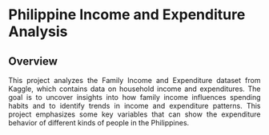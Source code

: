 # Philippine Income and Expenditure Analysis

## Overview
<p align = "justify">
This project analyzes the Family Income and Expenditure dataset from Kaggle, which contains data on household income and expenditures. The goal is to uncover insights into how family income influences spending habits and to identify trends in income and expenditure patterns. This project emphasizes some key variables that can show the expenditure behavior of different kinds of people in the Philippines.
</p>

##
